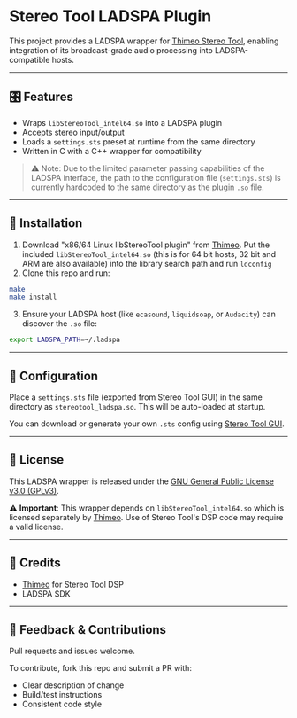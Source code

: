 # Stereo Tool LADSPA Plugin

This project provides a LADSPA wrapper for [Thimeo Stereo Tool](https://www.thimeo.com/stereo-tool/), enabling integration of its broadcast-grade audio processing into LADSPA-compatible hosts.

---

## 🎛 Features

* Wraps `libStereoTool_intel64.so` into a LADSPA plugin
* Accepts stereo input/output
* Loads a `settings.sts` preset at runtime from the same directory
* Written in C with a C++ wrapper for compatibility

> ⚠️ Note: Due to the limited parameter passing capabilities of the LADSPA interface, the path to the configuration file (`settings.sts`) is currently hardcoded to the same directory as the plugin `.so` file.

---

## 🔧 Installation

1. Download "x86/64 Linux libStereoTool plugin" from [Thimeo](https://www.thimeo.com/stereo-tool/download/). Put the included `libStereoTool_intel64.so` (this is for 64 bit hosts, 32 bit and ARM are also available) into the library search path and run `ldconfig`
2. Clone this repo and run:

```bash
make
make install
```

3. Ensure your LADSPA host (like `ecasound`, `liquidsoap`, or `Audacity`) can discover the `.so` file:

```bash
export LADSPA_PATH=~/.ladspa
```

---

## 🔄 Configuration

Place a `settings.sts` file (exported from Stereo Tool GUI) in the same directory as `stereotool_ladspa.so`. This will be auto-loaded at startup.

You can download or generate your own `.sts` config using [Stereo Tool GUI](https://www.thimeo.com/stereo-tool/).

---

## 📄 License

This LADSPA wrapper is released under the [GNU General Public License v3.0 (GPLv3)](https://www.gnu.org/licenses/gpl-3.0.html).

⚠️ **Important**: This wrapper depends on `libStereoTool_intel64.so` which is licensed separately by [Thimeo](https://www.thimeo.com/licensing/). Use of Stereo Tool's DSP code may require a valid license.

---

## 🙏 Credits

* [Thimeo](https://www.thimeo.com) for Stereo Tool DSP
* LADSPA SDK

---

## 📣 Feedback & Contributions

Pull requests and issues welcome.

To contribute, fork this repo and submit a PR with:

* Clear description of change
* Build/test instructions
* Consistent code style
